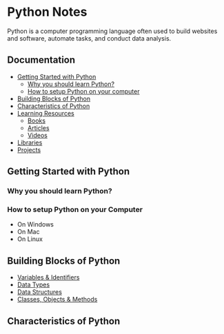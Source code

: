 # Python Notes
Python is a computer programming language often used to build websites and software, automate tasks, and conduct data analysis.

## Documentation
- [Getting Started with Python](#get-started)
    - [Why you should learn Python?](#why-python)
    - [How to setup Python on your computer](#setup)
- [Building Blocks of Python](#building-blocks)
- [Characteristics of Python](https://linktodocumentation)
- [Learning Resources](https://linktodocumentation)
  - [Books](https://linktodocumentation)
  - [Articles](https://linktodocumentation)
  - [Videos](https://linktodocumentation)
- [Libraries](https://linktodocumentation)
- [Projects](https://linktodocumentation)

<h2 id="get-started">Getting Started with Python</h2>

<h3 id="why-python">Why you should learn Python?</h3>

<h3 id="setup">How to setup Python on your Computer</h3>

- On Windows
- On Mac
- On Linux

<h2 id="building-blocks">Building Blocks of Python</h2>

- [Variables & Identifiers](https://linktodocumentation)
- [Data Types](https://linktodocumentation)
- [Data Structures](https://linktodocumentation)
- [Classes, Objects & Methods](https://linktodocumentation)

<h2 id="characteristics">Characteristics of Python</h2>